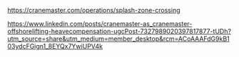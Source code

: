 

https://cranemaster.com/operations/splash-zone-crossing

https://www.linkedin.com/posts/cranemaster-as_cranemaster-offshorelifting-heavecompensation-ugcPost-7327989020397817877-tUDh?utm_source=share&utm_medium=member_desktop&rcm=ACoAAAFdG9kB103ydcFGign1_8EYQx7YwiUPV4k
